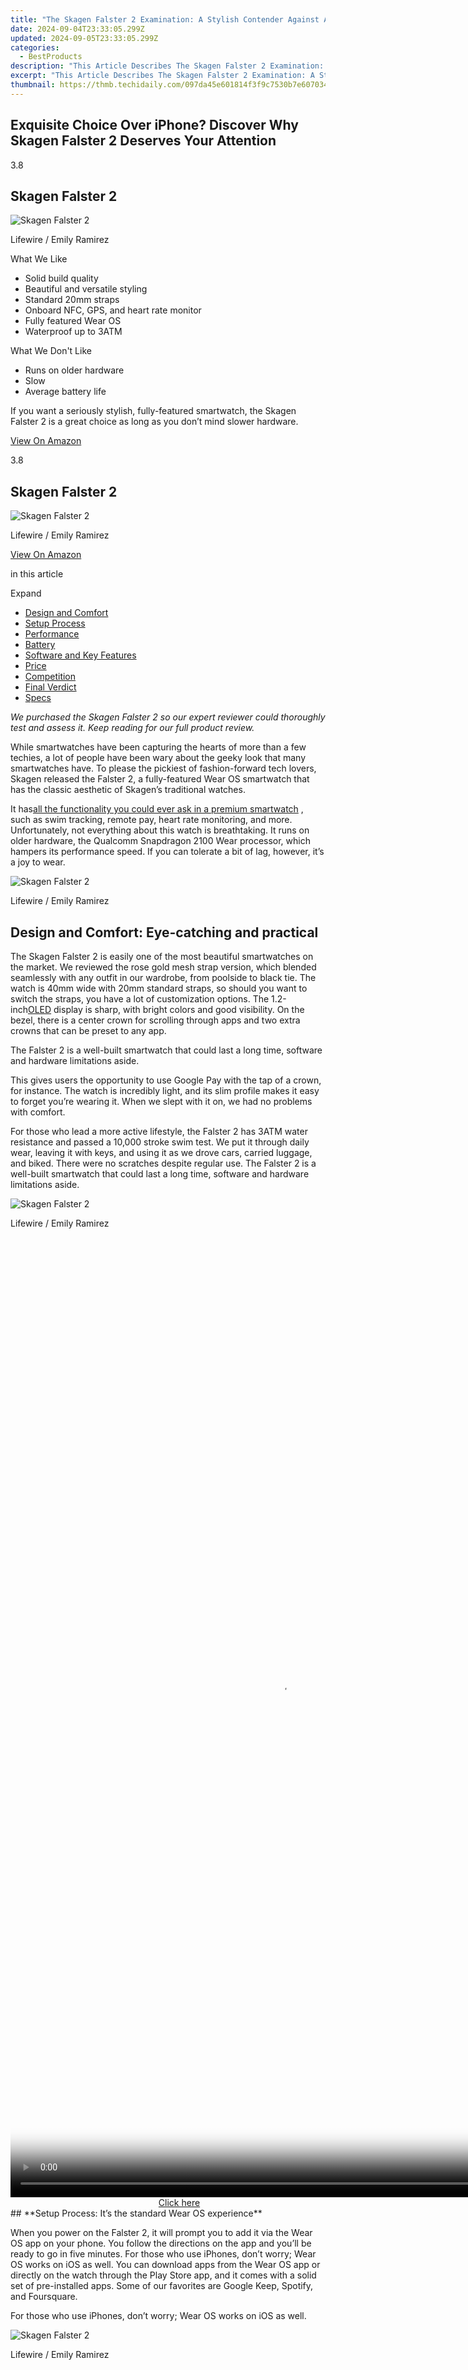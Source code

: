 ```yaml
---
title: "The Skagen Falster 2 Examination: A Stylish Contender Against Apple Products"
date: 2024-09-04T23:33:05.299Z
updated: 2024-09-05T23:33:05.299Z
categories:
  - BestProducts
description: "This Article Describes The Skagen Falster 2 Examination: A Stylish Contender Against Apple Products"
excerpt: "This Article Describes The Skagen Falster 2 Examination: A Stylish Contender Against Apple Products"
thumbnail: https://thmb.techidaily.com/097da45e601814f3f9c7530b7e6070342fc3124e514934571312f97cafb6fa0e.jpg
---
```


## Exquisite Choice Over iPhone? Discover Why Skagen Falster 2 Deserves Your Attention

3.8

## Skagen Falster 2

![Skagen Falster 2](https://www.lifewire.com/thmb/nAv0LGk4oN0kcNWZpuh7eXiuPh8=/1000x1000/filters:no_upscale():max_bytes(150000):strip_icc():format(webp)/_hero_SQ_2LW4157747-1-c130be307a344dd4ad988a6bdca91774.jpg)

Lifewire / Emily Ramirez

 What We Like

* Solid build quality
* Beautiful and versatile styling
* Standard 20mm straps
* Onboard NFC, GPS, and heart rate monitor
* Fully featured Wear OS
* Waterproof up to 3ATM

 What We Don't Like

* Runs on older hardware
* Slow
* Average battery life

 If you want a seriously stylish, fully-featured smartwatch, the Skagen Falster 2 is a great choice as long as you don’t mind slower hardware.

[View On Amazon](https://www.amazon.com/Skagen-Connected-Stainless-Touchscreen-Smartwatch/dp/B07H9FC6D3/?tag=lifewire-onsite-prod-20&ascsubtag=4773023%7Cn83ce79a712ca41bca37f95973232cbc922%7CB07H9FC6D3)

3.8

## Skagen Falster 2

![Skagen Falster 2](https://www.lifewire.com/thmb/9GyKb-SY-5F25KbU85CrtuCuRtE=/450x450/filters:no_upscale():max_bytes(150000):strip_icc():format(webp)/_hero_SQ_2LW4157747-1-c130be307a344dd4ad988a6bdca91774.jpg)

Lifewire / Emily Ramirez

[View On Amazon](https://www.amazon.com/Skagen-Connected-Stainless-Touchscreen-Smartwatch/dp/B07H9FC6D3/?tag=lifewire-onsite-prod-20&ascsubtag=4773023%7Cn83ce79a712ca41bca37f95973232cbc922%7CB07H9FC6D3)

 in this article

 Expand

* [Design and Comfort](https://www.lifewire.com/#toc-design-and-comfort-eye-catching-and-practical)
* [Setup Process](https://www.lifewire.com/#toc-setup-process-its-the-standard-wear-os-experience)
* [Performance](https://www.lifewire.com/#toc-performance-sometimes-slow-but-accurate)
* [Battery](https://www.lifewire.com/#toc-battery-nothing-noteworthy)
* [Software and Key Features](https://www.lifewire.com/#toc-software-and-key-features-itll-fit-your-mold)
* [Price](https://www.lifewire.com/#toc-price-its-pricey-but-not-exorbitantly-so)
* [Competition](https://www.lifewire.com/#toc-competition-no-need-to-sacrifice-function-for-style)
* [Final Verdict](https://www.lifewire.com/#toc-final-verdict)
* [Specs](https://www.lifewire.com/#toc-full-spec)

 _We purchased the Skagen Falster 2 so our expert reviewer could thoroughly test and assess it. Keep reading for our full product review._

 While smartwatches have been capturing the hearts of more than a few techies, a lot of people have been wary about the geeky look that many smartwatches have. To please the pickiest of fashion-forward tech lovers, Skagen released the Falster 2, a fully-featured Wear OS smartwatch that has the classic aesthetic of Skagen’s traditional watches.

 It has[all the functionality you could ever ask in a premium smartwatch](https://www.lifewire.com/an-introduction-to-smart-watches-3441381) , such as swim tracking, remote pay, heart rate monitoring, and more. Unfortunately, not everything about this watch is breathtaking. It runs on older hardware, the Qualcomm Snapdragon 2100 Wear processor, which hampers its performance speed. If you can tolerate a bit of lag, however, it’s a joy to wear.

![Skagen Falster 2](https://www.lifewire.com/thmb/R5aH7_KFwIdQ1LE3atOJ9BdgDA8=/1500x0/filters:no_upscale():max_bytes(150000):strip_icc():format(webp)/2LW4157747-3-af2f2375484c4ea786128d13610e49f5.jpg)

 Lifewire / Emily Ramirez

## **Design and Comfort: Eye-catching and practical**

 The Skagen Falster 2 is easily one of the most beautiful smartwatches on the market. We reviewed the rose gold mesh strap version, which blended seamlessly with any outfit in our wardrobe, from poolside to black tie. The watch is 40mm wide with 20mm standard straps, so should you want to switch the straps, you have a lot of customization options. The 1.2-inch[OLED](https://www.lifewire.com/oled-organic-led-4151091) display is sharp, with bright colors and good visibility. On the bezel, there is a center crown for scrolling through apps and two extra crowns that can be preset to any app.

 The Falster 2 is a well-built smartwatch that could last a long time, software and hardware limitations aside.

 This gives users the opportunity to use Google Pay with the tap of a crown, for instance. The watch is incredibly light, and its slim profile makes it easy to forget you’re wearing it. When we slept with it on, we had no problems with comfort.

 For those who lead a more active lifestyle, the Falster 2 has 3ATM water resistance and passed a 10,000 stroke swim test. We put it through daily wear, leaving it with keys, and using it as we drove cars, carried luggage, and biked. There were no scratches despite regular use. The Falster 2 is a well-built smartwatch that could last a long time, software and hardware limitations aside.

![Skagen Falster 2](https://www.lifewire.com/thmb/YgutYZGicxD-TF-7rRTaorZvvBE=/1500x0/filters:no_upscale():max_bytes(150000):strip_icc():format(webp)/2LW4157747-5-7f3ca9d4e798479f8abacb8e75ca9e57.jpg)

 Lifewire / Emily Ramirez

<!-- affiliate ads begin -->
<span id="1424528">
					<video width="864" height="1536" style="cursor:pointer"
           poster="//a.impactradius-go.com/display-clicktoplayimage/1424528.png"
           onclick="if(!this.playClicked){this.play();this.setAttribute('controls',true);this.playClicked=true;}">
	   <source src="//a.impactradius-go.com/display-ad/16446-1424528">
	   <img src="//a.impactradius-go.com/display-clicktoplayimage/1424528.png" style="border: none; height: 100%; width: 100%; object-fit: contain">
	</video>
	<div style="width:540px;text-align:center"><a href="javascript:window.open(decodeURIComponent('https%3A%2F%2Flaganoo.pxf.io%2Fc%2F5597632%2F1424528%2F16446'), '_blank');void(0);">Click here</a></div>
</span>
<img height="0" width="0" src="https://imp.pxf.io/i/5597632/1424528/16446" style="position:absolute;visibility:hidden;" border="0" />
<!-- affiliate ads end -->
## **Setup Process: It’s the standard Wear OS experience**

 When you power on the Falster 2, it will prompt you to add it via the Wear OS app on your phone. You follow the directions on the app and you’ll be ready to go in five minutes. For those who use iPhones, don’t worry; Wear OS works on iOS as well. You can download apps from the Wear OS app or directly on the watch through the Play Store app, and it comes with a solid set of pre-installed apps. Some of our favorites are Google Keep, Spotify, and Foursquare.

 For those who use iPhones, don’t worry; Wear OS works on iOS as well.

![Skagen Falster 2](https://www.lifewire.com/thmb/PcILVr4gJEKDBrH6unuOLj--8J0=/1500x0/filters:no_upscale():max_bytes(150000):strip_icc():format(webp)/2LW4157747-2-e2462b088cdb45a2a418486db9d36845.jpg)

 Lifewire / Emily Ramirez

<!-- affiliate ads begin -->
<span id="2135472">
					<video width="864" height="1536" style="cursor:pointer"
           poster="//a.impactradius-go.com/display-clicktoplayimage/2135472.png"
           onclick="if(!this.playClicked){this.play();this.setAttribute('controls',true);this.playClicked=true;}">
	   <source src="//a.impactradius-go.com/display-ad/18498-2135472">
	   <img src="//a.impactradius-go.com/display-clicktoplayimage/2135472.png" style="border: none; height: 100%; width: 100%; object-fit: contain">
	</video>
	<div style="width:540px;text-align:center"><a href="javascript:window.open(decodeURIComponent('https%3A%2F%2Funicoeye.pxf.io%2Fc%2F5597632%2F2135472%2F18498'), '_blank');void(0);">Click here</a></div>
</span>
<img height="0" width="0" src="https://imp.pxf.io/i/5597632/2135472/18498" style="position:absolute;visibility:hidden;" border="0" />
<!-- affiliate ads end -->
## **Performance: Sometimes slow, but accurate**

 Unfortunately, the Falster 2 is only truly beautiful on the outside. It has NFC, GPS, and heart rate monitoring, but that means little if the OS lags. When we were using the smartwatch, we would regularly see momentary slumps in performance, where apps would take a couple seconds to load. While there could be many factors behind the lag, it’s likely that the Falster 2’s outdated Qualcomm 2100 chipset is the main culprit.

 When we were using the smartwatch, we would regularly see momentary slumps in performance, where apps would take a couple seconds to load.

 There wasn’t enough lag to completely turn us off, as it was fast enough most of the time, but this may be a dealbreaker for those that like to live on the bleeding edge of tech. Other users have reported harsher lag than we experienced (apps would take five seconds or more to load for them according to some reports), but Skagen has been working with Google to cut down on the wait time. The NFC works, and the GPS and heart rate monitors are as accurate as any other high-end smartwatch. Because the Falster 2 is swim-proof, it also does a solid job of tracking pool laps.

## **Battery: Nothing noteworthy**

 Like the lag, we did not seem to experience the issues that other users have been having. A lot of users have groaned about the Falster 2’s battery life, clocking it at just under a day of usage on a full charge, but we were able to get two days out of the Falster 2\. On days with heavier usage, the Falster 2 usually lasted about 30 hours before we had to recharge, with constant notifications, location, and NFC enabled.

 There is an option to keep the screen always on, which understandably drains the battery much faster. With the always-on screen enabled, we confidently wore it to bed without worrying it would die overnight. When we had to charge, it took a little over an hour to get back to a full charge.

![Skagen Falster 2](https://www.lifewire.com/thmb/GxKZixkTY4mBDqWCBaxjYYukZ0A=/1500x0/filters:no_upscale():max_bytes(150000):strip_icc():format(webp)/2LW4157747-4-934f784290894a6b8b9f02262c7bb2ab.jpg)

<!-- affiliate ads begin -->
<span id="1770776">
					<video width="240" height="480" style="cursor:pointer"
           poster="//a.impactradius-go.com/display-clicktoplayimage/1770776.png"
           onclick="if(!this.playClicked){this.play();this.setAttribute('controls',true);this.playClicked=true;}">
	   <source src="//a.impactradius-go.com/display-ad/20702-1770776">
	   <img src="//a.impactradius-go.com/display-clicktoplayimage/1770776.png" style="border: none; height: 100%; width: 100%; object-fit: contain">
	</video>
	<div style="width:150px;text-align:center"><a href="javascript:window.open(decodeURIComponent('https%3A%2F%2Ftokenmetrics.sjv.io%2Fc%2F5597632%2F1770776%2F20702'), '_blank');void(0);">Click here</a></div>
</span>
<img height="0" width="0" src="https://imp.pxf.io/i/5597632/1770776/20702" style="position:absolute;visibility:hidden;" border="0" />
<!-- affiliate ads end -->
 Lifewire / Emily Ramirez

<!-- affiliate ads begin -->
<a href="https://aligracehair.sjv.io/c/5597632/1997662/19272" target="_top" id="1997662">
  <img src="//a.impactradius-go.com/display-ad/19272-1997662" border="0" alt="https://techidaily.com" width="728" height="90"/>
</a>
<img height="0" width="0" src="https://aligracehair.sjv.io/i/5597632/1997662/19272" style="position:absolute;visibility:hidden;" border="0" />
<!-- affiliate ads end -->
## **Software and Key Features: It’ll fit your mold**

 The Skagen Falster 2 comes with a heart rate monitor, NFC, GPS, music storage and playback, and voice command. It runs on Android Wear OS, so you can use Google Pay, Google Voice, Google Fit, and many other apps supported by the Wear OS market.

 Out of the box, the Falster 2 comes with beautiful watch faces, but you can customize them through the app store if you need something more personal. One of the watch’s most interesting features is that it’s waterproof, allowing it to track swimming activity. We’re not so sure the paint finish would hold up in a pool’s harsh chemicals, but it’s great to know the internals would be unharmed. And should the straps get ruined by chlorine, you can change them for any other standard 20mm watch strap on the market.

 One of the watch’s most interesting features is that it’s waterproof, allowing it to track swimming activity.

 The OS will notify you of alerts from any of your preferred apps, and you can send auto-replies, pick up calls, control music players, and more. The Falster 2 does not have its own mobile connection, however, so you will have to use its internal storage if you wish to stream music during a phone-less run. Features-wise, the watch’s greatest shortcoming is its responsiveness. It regularly lags, taking a second or more to switch applications during normal use. Those craving snappy software will be sorely disappointed.

<!-- affiliate ads begin -->
<a href="https://aligracehair.sjv.io/c/5597632/1902324/19272" target="_top" id="1902324">
  <img src="//a.impactradius-go.com/display-ad/19272-1902324" border="0" alt="https://techidaily.com" width="728" height="90"/>
</a>
<img height="0" width="0" src="https://aligracehair.sjv.io/i/5597632/1902324/19272" style="position:absolute;visibility:hidden;" border="0" />
<!-- affiliate ads end -->
## **Price: It’s pricey, but not exorbitantly so**

 The Skagen Falster 2 retails for $295 and comes in a variety of finishes. Responsiveness aside, it’s a very well-crafted watch that looks as expensive as it is. There are better value smartwatches for those that prize functionality, but the Falster 2 is about as expensive as its other fashion smartwatch counterparts.

<!-- affiliate ads begin -->
<span id="1516072">
					<video width="864" height="1536" style="cursor:pointer"
           poster="//a.impactradius-go.com/display-clicktoplayimage/1516072.png"
           onclick="if(!this.playClicked){this.play();this.setAttribute('controls',true);this.playClicked=true;}">
	   <source src="//a.impactradius-go.com/display-ad/16446-1516072">
	   <img src="//a.impactradius-go.com/display-clicktoplayimage/1516072.png" style="border: none; height: 100%; width: 100%; object-fit: contain">
	</video>
	<div style="width:540px;text-align:center"><a href="javascript:window.open(decodeURIComponent('https%3A%2F%2Flaganoo.pxf.io%2Fc%2F5597632%2F1516072%2F16446'), '_blank');void(0);">Click here</a></div>
</span>
<img height="0" width="0" src="https://imp.pxf.io/i/5597632/1516072/16446" style="position:absolute;visibility:hidden;" border="0" />
<!-- affiliate ads end -->
## **Competition: No need to sacrifice function for style**

**_Michael Kors Sofie Heart Rate Wristwatch_** : This beautiful smartwatch from Michael Kors also runs on Wear OS, provides snappy feedback, and will make your wrist feel stunning. It’s a little more expensive than the Falster 2, and it’s a lot chunkier on those with smaller wrists, but we think it’s a great alternative smartwatch.

_**Fossil Gen 5 Smartwatch** :_ Skagen is owned by Fossil, so it should come as no surprise that the Gen 5 smartwatch looks almost exactly like the Falster 2\. It retails for $295, like the Falster 2, but it comes with a Qualcomm Snapdragon Wear 3100 processor that outshines the Falster 2’s 2100 processor. The Gen 5 offers everything you could ever ask for in a smartwatch, from swim tracking to remote payment, and it comes wrapped up in a gorgeous metallic package.

**_Apple Watch Series 4_** : If you own an iPhone, then the Apple Watch Series 4 is undeniably the best smartwatch you can get in the same price range. It comes with the robust App Store, packs in the most features of any smartwatch, and looks beautiful. Granted, it very much looks like a smartwatch, but it’s easy to customize the straps with the ubiquitous first-party and third-party straps. The Series 4 also introduces an FDA-approved ECG, a bigger and clearer screen, 18 hours of battery life, and a louder speaker. It will set you back by $399 or more, but it’s the clear choice for those who need maximum health or productivity assistance.

[Apple Watch Series 4 Review](https://www.lifewire.com/apple-watch-series-4-review-4769752)

 Final Verdict

 **A beautiful smartwatch with plenty of features, but it’s starting to show its age.**

 The Skagen Falster 2 is a very beautiful, capable smartwatch. With all the essential features, from NFC to waterproofing and a voice assistant, the Falster 2 makes it easy to stay connected at the pool and at the executive meeting. It’s lamentable that it runs on an aging Snapdragon 2100 Wear processor, but for those willing to give up a little speed for fashion, the Falster 2 is a great choice.

### Similar Products We've Reviewed

* [Amazfit Bip](https://www.lifewire.com/amazfit-bip-review-4773112)
* [Beantech Bitwatch S1 Plus](https://www.lifewire.com/beantech-bitwatch-s1-plus-smartwatch-review-4773105)
* [Ticwatch Pro 4G](https://www.lifewire.com/ticwatch-pro-4g-review-4797547)

## Specs

* Product Name  Falster 2
* Product Brand  Skagen
* MPN  SKT5103
* Price  $295.00
* Release Date  September 2018
* Product Dimensions  5.3 x 4.6 x 4.5 in.
* Warranty  Limited Lifetime
* Compatibility  Android, iOS
* Platform  Wear OS
* Processor  Snapdragon 2100 Wear
* Battery Capacity  300 mAh
* Waterproof  up to 3ATM


<ins class="adsbygoogle"
     style="display:block"
     data-ad-format="autorelaxed"
     data-ad-client="ca-pub-7571918770474297"
     data-ad-slot="1223367746"></ins>



<ins class="adsbygoogle"
     style="display:block"
     data-ad-client="ca-pub-7571918770474297"
     data-ad-slot="8358498916"
     data-ad-format="auto"
     data-full-width-responsive="true"></ins>

<span class="atpl-alsoreadstyle">Also read:</span>
<div><ul>
<li><a href="https://fox-helps.techidaily.com/new-onoff-switch-windows-11s-auto-hdr-feature-for-2024/"><u>[New] On/Off Switch  Windows 11'S Auto-HDR Feature for 2024</u></a></li>
<li><a href="https://some-guidance.techidaily.com/new-unveiling-the-art-of-digital-cropping-on-websites/"><u>[New] Unveiling the Art of Digital Cropping on Websites</u></a></li>
<li><a href="https://extra-approaches.techidaily.com/updated-pioneering-cinematic-language/"><u>[Updated] Pioneering Cinematic Language</u></a></li>
<li><a href="https://article-helps.techidaily.com/2024-approved-amplify-your-videos-impact-with-strategically-placed-time-markers/"><u>2024 Approved  Amplify Your Video's Impact with Strategically Placed Time Markers</u></a></li>
<li><a href="https://article-helps.techidaily.com/2024-approved-best-top-5-zero-cost-windows-screen-recorder-tools/"><u>2024 Approved  Best Top 5 Zero-Cost Windows Screen Recorder Tools</u></a></li>
<li><a href="https://article-helps.techidaily.com/2024-approved-best-selling-vr-games-on-oculus-devices/"><u>2024 Approved  Best-Selling VR Games on Oculus Devices</u></a></li>
<li><a href="https://article-helps.techidaily.com/2024-approved-beyond-basics-advanced-imaging-and-video-with-hero5-black/"><u>2024 Approved  Beyond Basics  Advanced Imaging & Video with Hero5 Black</u></a></li>
<li><a href="https://article-helps.techidaily.com/2024-approved-concealed-viewers-guide-to-instagram-live-broadcasting-without-attention/"><u>2024 Approved  Concealed Viewers' Guide to Instagram Live Broadcasting Without Attention</u></a></li>
<li><a href="https://article-helps.techidaily.com/2024-approved-cutting-edge-podcasting-garageband-edition/"><u>2024 Approved  Cutting Edge Podcasting  GarageBand Edition</u></a></li>
<li><a href="https://article-helps.techidaily.com/2024-approved-discovering-why-filmora-captivates-your-heart/"><u>2024 Approved  Discovering Why Filmora Captivates Your Heart</u></a></li>
<li><a href="https://article-helps.techidaily.com/2024-approved-leading-lights-in-the-land-of-vr-entertainment/"><u>2024 Approved  Leading Lights in the Land of VR Entertainment</u></a></li>
<li><a href="https://article-helps.techidaily.com/2024-approved-optimize-accessibility-top-free-speech-conversion-tools-for-macos/"><u>2024 Approved  Optimize Accessibility  Top Free Speech Conversion Tools for MacOS</u></a></li>
<li><a href="https://article-helps.techidaily.com/2024-approved-perfecting-the-look-a-guide-to-haul-video-post-production/"><u>2024 Approved  Perfecting the Look  A Guide to Haul Video Post-Production</u></a></li>
<li><a href="https://article-helps.techidaily.com/2024-approved-pixels-of-hilarity-with-adobe-tools/"><u>2024 Approved  Pixels of Hilarity with Adobe Tools</u></a></li>
<li><a href="https://article-helps.techidaily.com/2024-approved-rgb-basics-and-their-evolution-into-srgb-format/"><u>2024 Approved  Rgb Basics and Their Evolution Into Srgb Format</u></a></li>
<li><a href="https://article-helps.techidaily.com/2024-approved-seamless-video-creation-premiere-pro-free-2023/"><u>2024 Approved  Seamless Video Creation - Premiere Pro FREE 2023</u></a></li>
<li><a href="https://article-helps.techidaily.com/2024-approved-sideways-scene-understanding-igs-upside-down-issue/"><u>2024 Approved  Sideways Scene  Understanding IG's Upside-Down Issue</u></a></li>
<li><a href="https://article-helps.techidaily.com/2024-approved-the-definitive-selection-gopros-top-15-tripod-options/"><u>2024 Approved  The Definitive Selection  GoPro's Top 15 Tripod Options</u></a></li>
<li><a href="https://article-helps.techidaily.com/2024-approved-the-perplexing-case-of-unexpected-video-aspects-in-instagram/"><u>2024 Approved  The Perplexing Case of Unexpected Video Aspects in Instagram</u></a></li>
<li><a href="https://article-helps.techidaily.com/2024-approved-the-ultimate-iphone-user-manual-for-water-imagery/"><u>2024 Approved  The Ultimate iPhone User Manual for Water Imagery</u></a></li>
<li><a href="https://article-helps.techidaily.com/2024-approved-top-sources-to-harvest-enhanced-text-files/"><u>2024 Approved  Top Sources to Harvest Enhanced Text Files</u></a></li>
<li><a href="https://article-helps.techidaily.com/2024-approved-transforming-simple-sessions-into-high-end-audacity-recordings/"><u>2024 Approved  Transforming Simple Sessions Into High-End Audacity Recordings</u></a></li>
<li><a href="https://article-helps.techidaily.com/2024-approved-windowsmacos-execute-and-enjoy-srt-files/"><u>2024 Approved  Windows/macOS  Execute and Enjoy SRT Files</u></a></li>
<li><a href="https://video-screen-grab.techidaily.com/2024-approved-x-professional-studio-for-windows/"><u>2024 Approved  X-Professional Studio for Windows</u></a></li>
<li><a href="https://article-helps.techidaily.com/allocating-budget-for-youtube-video-success-for-2024/"><u>Allocating Budget for YouTube Video Success for 2024</u></a></li>
<li><a href="https://article-helps.techidaily.com/assemble-amusing-artifacts-for-2024/"><u>Assemble Amusing Artifacts for 2024</u></a></li>
<li><a href="https://article-helps.techidaily.com/basic-concepts-of-plotting-and-characterizing-for-2024/"><u>Basic Concepts of Plotting and Characterizing for 2024</u></a></li>
<li><a href="https://article-helps.techidaily.com/crafting-compelling-podcast-names-a-detailed-guide-with-idea-examples/"><u>Crafting Compelling Podcast Names  A Detailed Guide with Idea Examples</u></a></li>
<li><a href="https://article-helps.techidaily.com/crafting-perfect-ringtones-from-popular-tiktok-audio-tracks/"><u>Crafting Perfect Ringtones From Popular TikTok Audio Tracks</u></a></li>
<li><a href="https://article-helps.techidaily.com/crafting-your-unique-look-in-windows-photos-app-with-music-and-filter-choices-for-2024/"><u>Crafting Your Unique Look in Windows Photos App with Music and Filter Choices for 2024</u></a></li>
<li><a href="https://blog-min.techidaily.com/how-to-restore-missing-messages-files-from-oppo-reno-11-5g-by-fonelab-android-recover-messages/"><u>How To  Restore Missing Messages Files from Oppo Reno 11 5G</u></a></li>
<li><a href="https://android-location-track.techidaily.com/how-to-check-distance-and-radius-on-google-maps-for-your-poco-m6-pro-5g-drfone-by-drfone-virtual-android/"><u>How to Check Distance and Radius on Google Maps For your Poco M6 Pro 5G | Dr.fone</u></a></li>
<li><a href="https://extra-approaches.techidaily.com/in-2024-iphones-guide-creating-your-first-music-video/"><u>In 2024, IPhone's Guide  Creating Your First Music Video</u></a></li>
<li><a href="https://buynow-marvelous.techidaily.com/most-affordable-benq-monitors-and-projectors-at-the-annual-prime-day-bonanza/"><u>Most Affordable BenQ Monitors & Projectors at the Annual Prime Day Bonanza!</u></a></li>
<li><a href="https://video-creation-software.techidaily.com/no-cost-imovie-alternatives-expert-approved-video-editing-options-for-2024/"><u>No-Cost iMovie Alternatives Expert-Approved Video Editing Options for 2024</u></a></li>
<li><a href="https://win11.techidaily.com/quick-fixes-for-x887a0006-dxgi-error-in-windows-11/"><u>Quick Fixes for X887A0006: DXGI Error in Windows 11</u></a></li>
<li><a href="https://win11-tips.techidaily.com/quick-fixes-for-your-windows-hurdles-and-complications/"><u>Quick Fixes for Your Windows Hurdles & Complications!</u></a></li>
<li><a href="https://screen-mirroring-recording.techidaily.com/tech-savvy-tips-for-lenovo-display-capture-for-2024/"><u>Tech-Savvy Tips for Lenovo Display Capture for 2024</u></a></li>
<li><a href="https://change-location.techidaily.com/the-most-useful-tips-for-pokemon-go-ultra-league-on-samsung-galaxy-a54-5g-drfone-by-drfone-virtual-android/"><u>The Most Useful Tips for Pokemon Go Ultra League On Samsung Galaxy A54 5G | Dr.fone</u></a></li>
</ul></div>
